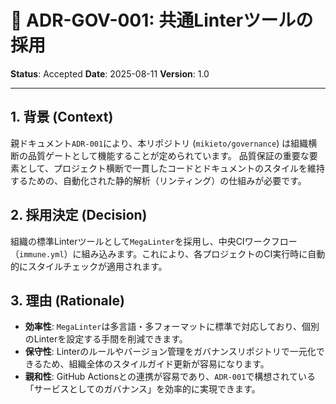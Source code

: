 # 📄 ADR-GOV-001: 共通Linterツールの採用

**Status**: Accepted
**Date**: 2025-08-11
**Version**: 1.0

---

## 1. 背景 (Context)

親ドキュメント`ADR-001`により、本リポジトリ (`mikieto/governance`) は組織横断の品質ゲートとして機能することが定められています。 品質保証の重要な要素として、プロジェクト横断で一貫したコードとドキュメントのスタイルを維持するための、自動化された静的解析（リンティング）の仕組みが必要です。

## 2. 採用決定 (Decision)

組織の標準Linterツールとして`MegaLinter`を採用し、中央CIワークフロー（`immune.yml`）に組み込みます。これにより、各プロジェクトのCI実行時に自動的にスタイルチェックが適用されます。

## 3. 理由 (Rationale)

* **効率性**: `MegaLinter`は多言語・多フォーマットに標準で対応しており、個別のLinterを設定する手間を削減できます。
* **保守性**: Linterのルールやバージョン管理をガバナンスリポジトリで一元化できるため、組織全体のスタイルガイド更新が容易になります。
* **親和性**: GitHub Actionsとの連携が容易であり、`ADR-001`で構想されている「サービスとしてのガバナンス」を効率的に実現できます。